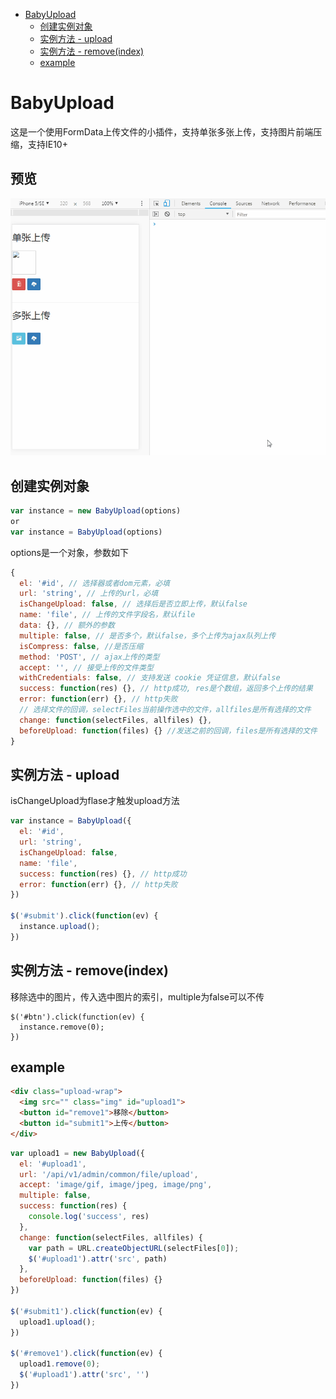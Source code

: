 <!-- START doctoc generated TOC please keep comment here to allow auto update -->
<!-- DON'T EDIT THIS SECTION, INSTEAD RE-RUN doctoc TO UPDATE -->

- [BabyUpload](#babyupload)
  - [创建实例对象](#%E5%88%9B%E5%BB%BA%E5%AE%9E%E4%BE%8B%E5%AF%B9%E8%B1%A1)
  - [实例方法 - upload](#%E5%AE%9E%E4%BE%8B%E6%96%B9%E6%B3%95---upload)
  - [实例方法 - remove(index)](#%E5%AE%9E%E4%BE%8B%E6%96%B9%E6%B3%95---removeindex)
  - [example](#example)

<!-- END doctoc generated TOC please keep comment here to allow auto update -->

# BabyUpload

这是一个使用FormData上传文件的小插件，支持单张多张上传，支持图片前端压缩，支持IE10+

## 预览

![image](https://github.com/JaxBBLL/BabyUpload/blob/master/preview.gif)

## 创建实例对象
```js
var instance = new BabyUpload(options)
or
var instance = BabyUpload(options)
```
options是一个对象，参数如下

```js
{
  el: '#id', // 选择器或者dom元素，必填
  url: 'string', // 上传的url，必填
  isChangeUpload: false, // 选择后是否立即上传，默认false
  name: 'file', // 上传的文件字段名，默认file
  data: {}, // 额外的参数
  multiple: false, // 是否多个，默认false，多个上传为ajax队列上传
  isCompress: false, //是否压缩
  method: 'POST', // ajax上传的类型
  accept: '', // 接受上传的文件类型
  withCredentials: false, // 支持发送 cookie 凭证信息，默认false
  success: function(res) {}, // http成功, res是个数组，返回多个上传的结果
  error: function(err) {}, // http失败
  // 选择文件的回调，selectFiles当前操作选中的文件，allfiles是所有选择的文件
  change: function(selectFiles, allfiles) {}, 
  beforeUpload: function(files) {} //发送之前的回调，files是所有选择的文件
}
```
## 实例方法 - upload

isChangeUpload为flase才触发upload方法

```js
var instance = BabyUpload({
  el: '#id',
  url: 'string',
  isChangeUpload: false,
  name: 'file',
  success: function(res) {}, // http成功
  error: function(err) {}, // http失败
})

$('#submit').click(function(ev) {
  instance.upload();
})
```

## 实例方法 - remove(index)

移除选中的图片，传入选中图片的索引，multiple为false可以不传
```
$('#btn').click(function(ev) {
  instance.remove(0);
})
```

## example

```html
<div class="upload-wrap">
  <img src="" class="img" id="upload1">
  <button id="remove1">移除</button>
  <button id="submit1">上传</button>
</div>
```
```js
var upload1 = new BabyUpload({
  el: '#upload1',
  url: '/api/v1/admin/common/file/upload',
  accept: 'image/gif, image/jpeg, image/png',
  multiple: false,
  success: function(res) {
    console.log('success', res)
  },
  change: function(selectFiles, allfiles) {
    var path = URL.createObjectURL(selectFiles[0]);
    $('#upload1').attr('src', path)
  },
  beforeUpload: function(files) {}
})

$('#submit1').click(function(ev) {
  upload1.upload();
})

$('#remove1').click(function(ev) {
  upload1.remove(0);
  $('#upload1').attr('src', '')
})
```



 

